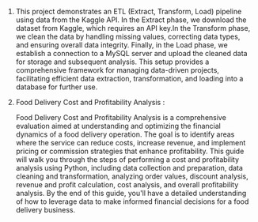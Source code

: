 1)  This project demonstrates an ETL (Extract, Transform, Load) pipeline using data from the Kaggle API. In the Extract phase, we download the dataset from Kaggle, which requires an API key.In the Transform phase, we clean the data by handling missing values, correcting 
    data types, and ensuring overall data integrity. Finally, in the Load phase, we establish a connection to a MySQL server and upload the cleaned data for storage and subsequent analysis. This setup provides a comprehensive framework for managing data-driven projects, 
    facilitating efficient data extraction, transformation, and loading into a database for further use.


2)  Food Delivery Cost and Profitability Analysis :


    Food Delivery Cost and Profitability Analysis is a comprehensive evaluation aimed at understanding and optimizing the financial dynamics of a food delivery operation. The goal is to identify areas where the service can reduce costs, increase revenue, and implement 
    pricing or commission strategies that enhance profitability. This guide will walk you through the steps of performing a cost and profitability analysis using Python, including data collection and preparation, data cleaning and transformation, analyzing order values, 
    discount analysis, revenue and profit calculation, cost analysis, and overall profitability analysis. By the end of this guide, you'll have a detailed understanding of how to leverage data to make informed financial decisions for a food delivery business.
